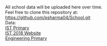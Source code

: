 All school data will be uploaded here over time.  
Feel free to clone this repository at: <https://github.com/psharma04/School.git>  
Data:  
[IST Primary](https://rbxii3.tk/School/IST/)  
[IST 2018 Website](https://roadworkreviews.tk)  
[Engineering Primary](https://rbxii3.tk/School/Engineering/)  
